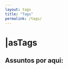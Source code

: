 ```yaml
---
layout: tags
title: "Tags"
permalink: /tags/
---
```

<h1><span aria-hidden="true">|</span><span class="h1-menor">as</span>Tags</h1>
<h2>Assuntos por aqui:</h2>